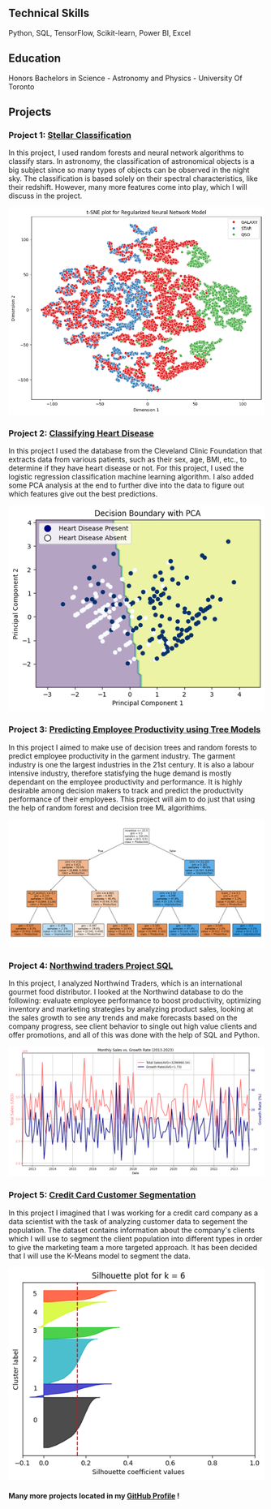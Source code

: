 ## Technical Skills
Python, SQL, TensorFlow, Scikit-learn, Power BI, Excel

## Education
Honors Bachelors in Science - Astronomy and Physics - University Of Toronto

## Projects

### Project 1: [Stellar Classification](https://github.com/harjaap7b/Stars)
In this project, I used random forests and neural network algorithms to classify stars. In astronomy, the classification of astronomical objects is a big subject since so many types of objects can be observed in the night sky. The classification is based solely on their spectral characteristics, like their redshift. However, many more features come into play, which I will discuss in the project. 

![](/images/stars.png)

### Project 2: [Classifying Heart Disease](https://github.com/harjaap7b/Classifying-Heart-Disease.git)
In this project I used the database from the Cleveland Clinic Foundation that extracts data from various patients, such as their sex, age, BMI, etc., to determine if they have heart disease or not. For this project, I used the logistic regression classification machine learning algorithm. I also added some PCA analysis at the end to further dive into the data to figure out which features give out the best predictions.

![](/images/heartdisease.png)

### Project 3: [Predicting Employee Productivity using Tree Models](https://github.com/harjaap7b/Classification-Tree)
In this project I aimed to make use of decision trees and random forests to predict employee productivity in the garment industry. The garment industry is one the largest industries in the 21st century. It is also a labour intensive industry, therefore statisfying the huge demand is mostly dependant on the employee productivity and performance. It is highly desirable among decision makers to track and predict the productivity performance of their employees. This project will aim to do just that using the help of random forest and decision tree ML algorithims.

![](/images/randomforests.png)

### Project 4: [Northwind traders Project SQL](https://github.com/harjaap7b/Northwind-Traders)
In this project, I analyzed Northwind Traders, which is an international gourmet food distributor. I looked at the Northwind database to do the following: evaluate employee performance to boost productivity, optimizing inventory and marketing strategies by analyzing product sales, looking at the sales growth to see any trends and make forecasts based on the company progress, see client behavior to single out high value clients and offer promotions, and all of this was done with the help of SQL and Python.

![](/images/northwindtraders.png)

### Project 5: [Credit Card Customer Segmentation](https://github.com/harjaap7b/CreditCard-KMeans)
In this project I imagined that I was working for a credit card company as a data scientist with the task of analyzing customer data to segement the population. The dataset contains information about the company's clients which I will use to segment the client population into different types in order to give the marketing team a more targeted approach. It has been decided that I will use the K-Means model to segment the data.

![](/images/KMeans.png)

#### Many more projects located in my [GitHub Profile](https://github.com/harjaap7b) !
